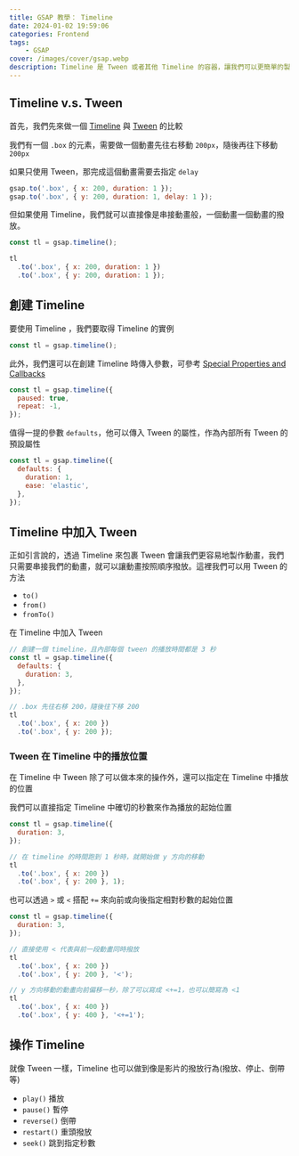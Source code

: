```yaml
---
title: GSAP 教學： Timeline
date: 2024-01-02 19:59:06
categories: Frontend
tags:
    - GSAP
cover: /images/cover/gsap.webp
description: Timeline 是 Tween 或者其他 Timeline 的容器，讓我們可以更簡單的製作複雜的動畫。舉例來說，如果沒有 Timeline 我們就只能用 Tween 上的 delay 屬性來決定動畫的先後，但透過 Timeline，我們就可以直接指定動畫的先後順序
---
```


## Timeline v.s. Tween

首先，我們先來做一個 [Timeline](https://gsap.com/docs/v3/GSAP/Timeline/) 與 [Tween](https://gsap.com/docs/v3/GSAP/Tween/) 的比較

我們有一個 `.box` 的元素，需要做一個動畫先往右移動 `200px`，隨後再往下移動 `200px`

如果只使用 Tween，那完成這個動畫需要去指定 `delay`

```javascript
gsap.to('.box', { x: 200, duration: 1 });
gsap.to('.box', { y: 200, duration: 1, delay: 1 });
```

但如果使用 Timeline，我們就可以直接像是串接動畫般，一個動畫一個動畫的撥放。

```javascript
const tl = gsap.timeline();

tl
  .to('.box', { x: 200, duration: 1 })
  .to('.box', { y: 200, duration: 1 });
```

## 創建 Timeline

要使用 Timeline ，我們要取得 Timeline 的實例

```javascript
const tl = gsap.timeline();
```

此外，我們還可以在創建 Timeline 時傳入參數，可參考 [Special Properties and Callbacks](https://gsap.com/docs/v3/GSAP/Timeline/#special-properties-and-callbacks)

```javascript
const tl = gsap.timeline({
  paused: true,
  repeat: -1,
});
```

值得一提的參數 `defaults`，他可以傳入 Tween 的屬性，作為內部所有 Tween 的預設屬性

```javascript
const tl = gsap.timeline({
  defaults: {
    duration: 1,
    ease: 'elastic',
  },
});
```

## Timeline 中加入 Tween

正如引言說的，透過 Timeline 來包裹 Tween 會讓我們更容易地製作動畫，我們只需要串接我們的動畫，就可以讓動畫按照順序撥放。這裡我們可以用 Tween 的方法

- `to()`
- `from()`
- `fromTo()`

在 Timeline 中加入 Tween

```javascript
// 創建一個 timeline，且內部每個 tween 的播放時間都是 3 秒
const tl = gsap.timeline({
  defaults: {
    duration: 3,
  },
});

// .box 先往右移 200，隨後往下移 200
tl
  .to('.box', { x: 200 })
  .to('.box', { y: 200 });
```

### Tween 在 Timeline 中的播放位置

在 Timeline 中 Tween 除了可以做本來的操作外，還可以指定在 Timeline 中播放的位置

我們可以直接指定 Timeline 中確切的秒數來作為播放的起始位置

```javascript
const tl = gsap.timeline({
  duration: 3,
});

// 在 timeline 的時間跑到 1 秒時，就開始做 y 方向的移動
tl
  .to('.box', { x: 200 })
  .to('.box', { y: 200 }, 1);
```

也可以透過 `>` 或 `<` 搭配 `+=` 來向前或向後指定相對秒數的起始位置

```javascript
const tl = gsap.timeline({
  duration: 3,
});

// 直接使用 < 代表與前一段動畫同時撥放
tl
  .to('.box', { x: 200 })
  .to('.box', { y: 200 }, '<');

// y 方向移動的動畫向前偏移一秒，除了可以寫成 <+=1，也可以簡寫為 <1
tl
  .to('.box', { x: 400 })
  .to('.box', { y: 400 }, '<+=1');
```

## 操作 Timeline

就像 Tween 一樣，Timeline 也可以做到像是影片的撥放行為(撥放、停止、倒帶等)

- `play()` 播放
- `pause()` 暫停
- `reverse()` 倒帶
- `restart()` 重頭撥放
- `seek()` 跳到指定秒數